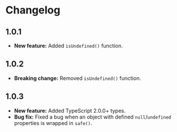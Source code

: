 # Changelog

## 1.0.1

- **New feature:** Added `isUndefined()` function.

## 1.0.2

- **Breaking change:** Removed `isUndefined()` function.

## 1.0.3

- **New feature:** Added TypeScript 2.0.0+ types.
- **Bug fix:** Fixed a bug when an object with defined `null`/`undefined` properties is wrapped in `safe()`.
